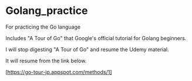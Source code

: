 # Golang_practice

For practicing the Go language

Includes "A Tour of Go" that Google's official tutorial for Golang beginners.

I will stop digesting "A Tour of Go" and resume the Udemy material.

It will resume from the link below.

[https://go-tour-jp.appspot.com/methods/1]
